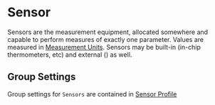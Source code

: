 # Sensor

Sensors are the measurement equipment, allocated somewhere and capable
to perform measures of exactly one parameter. Values are measured in
[Measurement Units](../../measurement-units-reference/index.md). Sensors may be
built-in (in-chip thermometers, etc) and external () as well.

## Group Settings
Group settings for `Sensors` are contained in 
[Sensor Profile](../sensor-profile/index.md)
